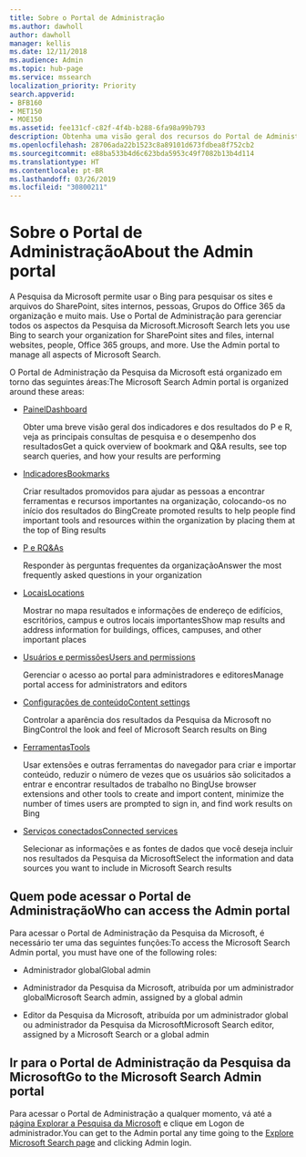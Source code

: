 ```yaml
---
title: Sobre o Portal de Administração
ms.author: dawholl
author: dawholl
manager: kellis
ms.date: 12/11/2018
ms.audience: Admin
ms.topic: hub-page
ms.service: mssearch
localization_priority: Priority
search.appverid:
- BFB160
- MET150
- MOE150
ms.assetid: fee131cf-c82f-4f4b-b288-6fa98a99b793
description: Obtenha uma visão geral dos recursos do Portal de Administração e das permissões de acesso disponíveis com a Pesquisa da Microsoft
ms.openlocfilehash: 28706ada22b1523c8a89101d673fdbea8f752cb2
ms.sourcegitcommit: e88ba533b4d6c623bda5953c49f7082b13b4d114
ms.translationtype: HT
ms.contentlocale: pt-BR
ms.lasthandoff: 03/26/2019
ms.locfileid: "30800211"
---
```

# <a name="about-the-admin-portal"></a><span data-ttu-id="3944d-103">Sobre o Portal de Administração</span><span class="sxs-lookup"><span data-stu-id="3944d-103">About the Admin portal</span></span>

<span data-ttu-id="3944d-p101">A Pesquisa da Microsoft permite usar o Bing para pesquisar os sites e arquivos do SharePoint, sites internos, pessoas, Grupos do Office 365 da organização e muito mais. Use o Portal de Administração para gerenciar todos os aspectos da Pesquisa da Microsoft.</span><span class="sxs-lookup"><span data-stu-id="3944d-p101">Microsoft Search lets you use Bing to search your organization for SharePoint sites and files, internal websites, people, Office 365 groups, and more. Use the Admin portal to manage all aspects of Microsoft Search.</span></span>
  
<span data-ttu-id="3944d-106">O Portal de Administração da Pesquisa da Microsoft está organizado em torno das seguintes áreas:</span><span class="sxs-lookup"><span data-stu-id="3944d-106">The Microsoft Search Admin portal is organized around these areas:</span></span>
  
- [<span data-ttu-id="3944d-107">Painel</span><span class="sxs-lookup"><span data-stu-id="3944d-107">Dashboard</span></span>](get-insights.md)
    
    <span data-ttu-id="3944d-108">Obter uma breve visão geral dos indicadores e dos resultados do P e R, veja as principais consultas de pesquisa e o desempenho dos resultados</span><span class="sxs-lookup"><span data-stu-id="3944d-108">Get a quick overview of bookmark and Q&A results, see top search queries, and how your results are performing</span></span>
    
- [<span data-ttu-id="3944d-109">Indicadores</span><span class="sxs-lookup"><span data-stu-id="3944d-109">Bookmarks</span></span>](create-and-manage-bookmarks.md)
    
    <span data-ttu-id="3944d-110">Criar resultados promovidos para ajudar as pessoas a encontrar ferramentas e recursos importantes na organização, colocando-os no início dos resultados do Bing</span><span class="sxs-lookup"><span data-stu-id="3944d-110">Create promoted results to help people find important tools and resources within the organization by placing them at the top of Bing results</span></span>
    
- [<span data-ttu-id="3944d-111">P e R</span><span class="sxs-lookup"><span data-stu-id="3944d-111">Q&As</span></span>](create-and-manage-qas.md)
    
    <span data-ttu-id="3944d-112">Responder às perguntas frequentes da organização</span><span class="sxs-lookup"><span data-stu-id="3944d-112">Answer the most frequently asked questions in your organization</span></span>
    
- [<span data-ttu-id="3944d-113">Locais</span><span class="sxs-lookup"><span data-stu-id="3944d-113">Locations</span></span>](add-a-location.md)
    
    <span data-ttu-id="3944d-114">Mostrar no mapa resultados e informações de endereço de edifícios, escritórios, campus e outros locais importantes</span><span class="sxs-lookup"><span data-stu-id="3944d-114">Show map results and address information for buildings, offices, campuses, and other important places</span></span>
    
- [<span data-ttu-id="3944d-115">Usuários e permissões</span><span class="sxs-lookup"><span data-stu-id="3944d-115">Users and permissions</span></span>](add-users.md)
    
    <span data-ttu-id="3944d-116">Gerenciar o acesso ao portal para administradores e editores</span><span class="sxs-lookup"><span data-stu-id="3944d-116">Manage portal access for administrators and editors</span></span>
    
- [<span data-ttu-id="3944d-117">Configurações de conteúdo</span><span class="sxs-lookup"><span data-stu-id="3944d-117">Content settings</span></span>](content-settings.md)
    
    <span data-ttu-id="3944d-118">Controlar a aparência dos resultados da Pesquisa da Microsoft no Bing</span><span class="sxs-lookup"><span data-stu-id="3944d-118">Control the look and feel of Microsoft Search results on Bing</span></span>
    
- [<span data-ttu-id="3944d-119">Ferramentas</span><span class="sxs-lookup"><span data-stu-id="3944d-119">Tools</span></span>](admin-portal-tools.md)
    
    <span data-ttu-id="3944d-120">Usar extensões e outras ferramentas do navegador para criar e importar conteúdo, reduzir o número de vezes que os usuários são solicitados a entrar e encontrar resultados de trabalho no Bing</span><span class="sxs-lookup"><span data-stu-id="3944d-120">Use browser extensions and other tools to create and import content, minimize the number of times users are prompted to sign in, and find work results on Bing</span></span>
    
- [<span data-ttu-id="3944d-121">Serviços conectados</span><span class="sxs-lookup"><span data-stu-id="3944d-121">Connected services</span></span>](connected-services.md)
    
    <span data-ttu-id="3944d-122">Selecionar as informações e as fontes de dados que você deseja incluir nos resultados da Pesquisa da Microsoft</span><span class="sxs-lookup"><span data-stu-id="3944d-122">Select the information and data sources you want to include in Microsoft Search results</span></span>
    
## <a name="who-can-access-the-admin-portal"></a><span data-ttu-id="3944d-123">Quem pode acessar o Portal de Administração</span><span class="sxs-lookup"><span data-stu-id="3944d-123">Who can access the Admin portal</span></span>

<span data-ttu-id="3944d-124">Para acessar o Portal de Administração da Pesquisa da Microsoft, é necessário ter uma das seguintes funções:</span><span class="sxs-lookup"><span data-stu-id="3944d-124">To access the Microsoft Search Admin portal, you must have one of the following roles:</span></span>
  
- <span data-ttu-id="3944d-125">Administrador global</span><span class="sxs-lookup"><span data-stu-id="3944d-125">Global admin</span></span>
    
- <span data-ttu-id="3944d-126">Administrador da Pesquisa da Microsoft, atribuída por um administrador global</span><span class="sxs-lookup"><span data-stu-id="3944d-126">Microsoft Search admin, assigned by a global admin</span></span>
    
- <span data-ttu-id="3944d-127">Editor da Pesquisa da Microsoft, atribuída por um administrador global ou administrador da Pesquisa da Microsoft</span><span class="sxs-lookup"><span data-stu-id="3944d-127">Microsoft Search editor, assigned by a Microsoft Search or a global admin</span></span>
    
## <a name="go-to-the-microsoft-search-admin-portal"></a><span data-ttu-id="3944d-128">Ir para o Portal de Administração da Pesquisa da Microsoft</span><span class="sxs-lookup"><span data-stu-id="3944d-128">Go to the Microsoft Search Admin portal</span></span>

<span data-ttu-id="3944d-129">Para acessar o Portal de Administração a qualquer momento, vá até a [página Explorar a Pesquisa da Microsoft](https://www.bing.com/business/explore) e clique em Logon de administrador.</span><span class="sxs-lookup"><span data-stu-id="3944d-129">You can get to the Admin portal any time going to the [Explore Microsoft Search page](https://www.bing.com/business/explore) and clicking Admin login.</span></span> 